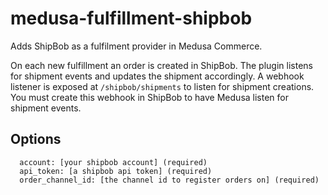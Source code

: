 # medusa-fulfillment-shipbob

Adds ShipBob as a fulfilment provider in Medusa Commerce. 

On each new fulfillment an order is created in ShipBob. The plugin listens for shipment events and updates the shipment accordingly.
A webhook listener is exposed at `/shipbob/shipments` to listen for shipment creations. You must create this webhook in ShipBob to have Medusa listen for shipment events.

## Options

```
  account: [your shipbob account] (required)
  api_token: [a shipbob api token] (required)
  order_channel_id: [the channel id to register orders on] (required)
```
